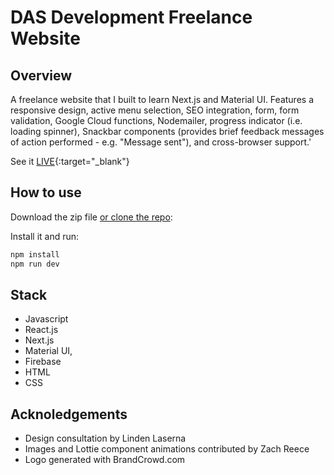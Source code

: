 # DAS Development Freelance Website

## Overview
A freelance website that I built to learn Next.js and Material UI.  Features a responsive design, active menu selection, SEO integration, form, form validation, Google Cloud functions, Nodemailer, progress indicator (i.e. loading spinner), Snackbar components (provides brief feedback messages of action performed - e.g. "Message sent"), and cross-browser support.'

See it [LIVE](https://das-next-js.vercel.app/){:target="_blank"}

## How to use

Download the zip file [or clone the repo](https://github.com/onTheDL/das-nextJS.git):

Install it and run:

```sh
npm install
npm run dev
```

## Stack

- Javascript
- React.js
- Next.js
- Material UI,
- Firebase
- HTML
- CSS


## Acknoledgements

- Design consultation by Linden Laserna
- Images and Lottie component animations contributed by Zach Reece
- Logo generated with BrandCrowd.com

